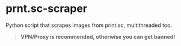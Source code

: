 # prnt.sc-scraper
Python script that scrapes images from print.sc, multithreaded too.

> **VPN/Proxy is recommended, otherwise you can get banned!**
